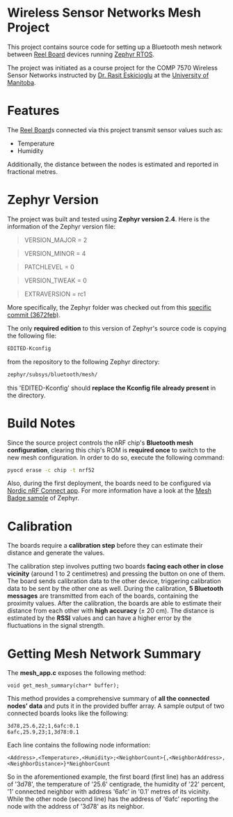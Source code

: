 # Wireless Sensor Networks Mesh Project

This project contains source code for setting up a Bluetooth mesh network between [Reel Board] devices running [Zephyr RTOS].

The project was initiated as a course project for the COMP 7570 Wireless Sensor Networks instructed by [Dr. Rasit Eskicioglu] at the [University of Manitoba].

# Features
The [Reel Board]s connected via this project transmit sensor values such as:

  - Temperature
  - Humidity

Additionally, the distance between the nodes is estimated and reported in fractional metres.

# Zephyr Version

The project was built and tested using **Zephyr version 2.4**. Here is the information of the Zephyr version file:

> VERSION_MAJOR = 2

> VERSION_MINOR = 4

> PATCHLEVEL = 0

> VERSION_TWEAK = 0

> EXTRAVERSION = rc1

More specifically, the Zephyr folder was checked out from this [specific commit (3672feb)].

The only **required edition** to this version of Zephyr's source code is copying the following file:
```sh
EDITED-Kconfig
```
from the repository to the following Zephyr directory:

```sh
zephyr/subsys/bluetooth/mesh/
```

this 'EDITED-Kconfig' should **replace the Kconfig file already present** in the directory.

# Build Notes

Since the source project controls the nRF chip's **Bluetooth mesh configuration**, clearing this chip's ROM is **required once** to switch to the new mesh configuration. In order to do so, execute the following command:

```sh
pyocd erase -c chip -t nrf52
```

Also, during the first deployment, the boards need to be configured via [Nordic nRF Connect app]. For more information have a look at the [Mesh Badge sample] of Zephyr.

# Calibration
The boards require a **calibration step** before they can estimate their distance and generate the values. 

The calibration step involves putting two boards **facing each other in close vicinity** (around 1 to 2 centimetres) and pressing the button on one of them. The board sends calibration data to the other device, triggering calibration data to be sent by the other one as well. During the calibration, **5 Bluetooth messages** are transmitted from each of the boards, containing the proximity values. After the calibration, the boards are able to estimate their distance from each other with **high accuracy** (± 20 cm). The distance is estimated by the **RSSI** values and can have a higher error by the fluctuations in the signal strength.

# Getting Mesh Network Summary
The **mesh_app.c** exposes the following method:

```
void get_mesh_summary(char* buffer);
```

This method provides a comprehensive summary of **all the connected nodes' data** and puts it in the provided buffer array. A sample output of two connected boards looks like the following:

```
3d78,25.6,22;1,6afc:0.1
6afc,25.9,23;1,3d78:0.1
```

Each line contains the following node information:

```
<Address>,<Temperature>,<Humidity>;<NeighborCount>{,<NeighborAddress>,<NeighborDistance>}*NeighborCount
```

So in the aforementioned example, the first board (first line) has an address of '3d78', the temperature of '25.6' centigrade, the humidity of '22' percent, '1' connected neighbor with address '6afc' in '0.1' metres of its vicinity. While the other node (second line) has the address of '6afc' reporting the node with the address of '3d78' as its neighbor.

[//]: # (These are reference links used in the body of this note and get stripped out when the markdown processor does its job. There is no need to format nicely because it shouldn't be seen. Thanks SO - http://stackoverflow.com/questions/4823468/store-comments-in-markdown-syntax)


   [Reel Board]: <https://www.phytec.eu/product-eu/internet-of-things/reelboard/>
   [Zephyr RTOS]: <https://www.zephyrproject.org/>
   [University of Manitoba]: <https://sci.umanitoba.ca/cs/>
   [Dr. Rasit Eskicioglu]: <http://www.cs.umanitoba.ca/~rasit/>
   [specific commit (3672feb)]: <https://github.com/nrfconnect/sdk-zephyr/tree/3672feb3fa85b5f4e7207cc77af8d194798dd248>
   [Nordic nRF Connect app]: <https://www.nordicsemi.com/Software-and-tools/Development-Tools/nRF-Connect-for-mobile>
   [Mesh Badge sample]: <https://docs.zephyrproject.org/2.4.0/samples/boards/reel_board/mesh_badge/README.html>
